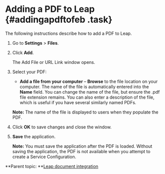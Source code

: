# Adding a PDF to Leap {#addingapdftofeb .task}

The following instructions describe how to add a PDF to Leap.

1.  Go to **Settings** \> **Files**.

2.  Click **Add**.

    The Add File or URL Link window opens.

3.  Select your PDF:

    -   **Add a file from your computer** – **Browse** to the file location on your computer.
    The name of the file is automatically entered into the **Name** field. You can change the name of the file, but ensure the .pdf file extension remains. You can also enter a description of the file, which is useful if you have several similarly named PDFs.

    **Note:** The name of the file is displayed to users when they populate the PDF.

4.  Click **OK** to save changes and close the window.

5.  **Save** the application.

    **Note:** You must save the application after the PDF is loaded. Without saving the application, the PDF is not available when you attempt to create a Service Configuration.


**Parent topic: **[Leap document integration](di_pop_doc_with_app_data.md)

